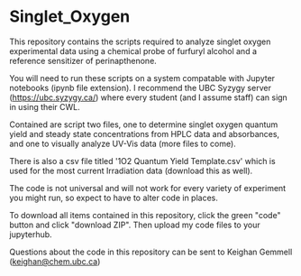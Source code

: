 # Singlet_Oxygen
This repository contains the scripts required to analyze singlet oxygen experimental data using a chemical probe of furfuryl alcohol and a reference sensitizer of perinapthenone.  

You will need to run these scripts on a system compatable with Jupyter notebooks (ipynb file extension). I recommend the UBC Syzygy server (https://ubc.syzygy.ca/) where every student (and I assume staff) can sign in using their CWL. 

Contained are script two files, one to determine singlet oxygen quantum yield and steady state concentrations from HPLC data and absorbances, and one to visually analyze UV-Vis data (more files to come). 

There is also a csv file titled '1O2 Quantum Yield Template.csv' which is used for the most current Irradiation data (download this as well). 

The code is not universal and will not work for every variety of experiment you might run, so expect to have to alter code in places. 

To download all items contained in this repository, click the green "code" button and click "download ZIP". Then upload my code files to your jupyterhub. 

Questions about the code in this repository can be sent to Keighan Gemmell (keighan@chem.ubc.ca)
